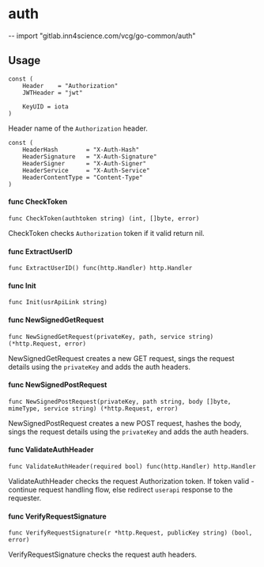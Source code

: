 # auth
--
    import "gitlab.inn4science.com/vcg/go-common/auth"


## Usage

```
const (
	Header    = "Authorization"
	JWTHeader = "jwt"

	KeyUID = iota
)
```
Header name of the `Authorization` header.

```
const (
	HeaderHash        = "X-Auth-Hash"
	HeaderSignature   = "X-Auth-Signature"
	HeaderSigner      = "X-Auth-Signer"
	HeaderService     = "X-Auth-Service"
	HeaderContentType = "Content-Type"
)
```

#### func  CheckToken

```
func CheckToken(authtoken string) (int, []byte, error)
```
CheckToken checks `Authorization` token if it valid return nil.

#### func  ExtractUserID

```
func ExtractUserID() func(http.Handler) http.Handler
```

#### func  Init

```
func Init(usrApiLink string)
```

#### func  NewSignedGetRequest

```
func NewSignedGetRequest(privateKey, path, service string) (*http.Request, error)
```
NewSignedGetRequest creates a new GET request, sings the request details using
the `privateKey` and adds the auth headers.

#### func  NewSignedPostRequest

```
func NewSignedPostRequest(privateKey, path string, body []byte, mimeType, service string) (*http.Request, error)
```
NewSignedPostRequest creates a new POST request, hashes the body, sings the
request details using the `privateKey` and adds the auth headers.

#### func  ValidateAuthHeader

```
func ValidateAuthHeader(required bool) func(http.Handler) http.Handler
```
ValidateAuthHeader checks the request Authorization token. If token valid -
continue request handling flow, else redirect `userapi` response to the
requester.

#### func  VerifyRequestSignature

```
func VerifyRequestSignature(r *http.Request, publicKey string) (bool, error)
```
VerifyRequestSignature checks the request auth headers.
